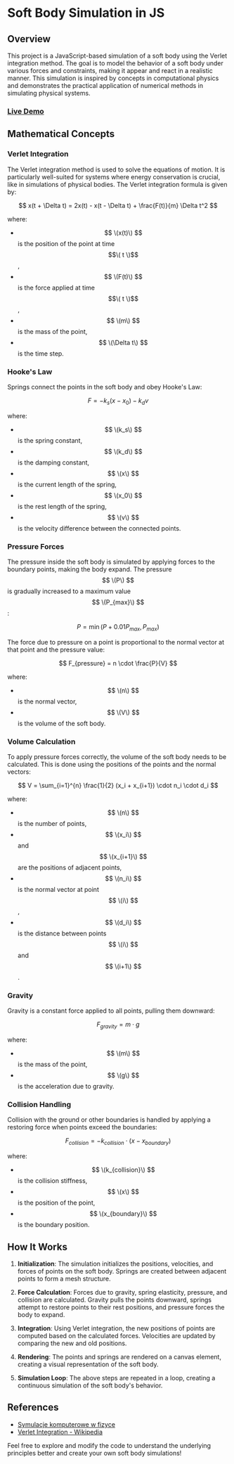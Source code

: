 # Soft Body Simulation in JS
## Overview

This project is a JavaScript-based simulation of a soft body using the Verlet integration method. The goal is to model the behavior of a soft body under various forces and constraints, making it appear and react in a realistic manner. This simulation is inspired by concepts in computational physics and demonstrates the practical application of numerical methods in simulating physical systems.

### [Live Demo](https://majster247.github.io/SoftSimulate/)

## Mathematical Concepts

### Verlet Integration

The Verlet integration method is used to solve the equations of motion. It is particularly well-suited for systems where energy conservation is crucial, like in simulations of physical bodies. The Verlet integration formula is given by:

$$ x(t + \Delta t) = 2x(t) - x(t - \Delta t) + \frac{F(t)}{m} \Delta t^2 $$

where:
- $$ \(x(t)\) $$ is the position of the point at time $$\( t \)$$,
- $$ \(F(t)\) $$ is the force applied at time $$\( t \)$$,
- $$ \(m\) $$ is the mass of the point,
- $$ \(\Delta t\) $$ is the time step.

### Hooke's Law

Springs connect the points in the soft body and obey Hooke's Law:

$$ F = -k_s (x - x_0) - k_d v $$

where:
- $$ \(k_s\) $$ is the spring constant,
- $$ \(k_d\) $$ is the damping constant,
- $$ \(x\) $$ is the current length of the spring,
- $$ \(x_0\) $$ is the rest length of the spring,
- $$ \(v\) $$ is the velocity difference between the connected points.

### Pressure Forces

The pressure inside the soft body is simulated by applying forces to the boundary points, making the body expand. The pressure $$ \(P\) $$ is gradually increased to a maximum value $$ \(P_{max}\) $$:

$$ P = \min(P + 0.01 P_{max}, P_{max}) $$

The force due to pressure on a point is proportional to the normal vector at that point and the pressure value:

$$ F_{pressure} = n \cdot \frac{P}{V} $$

where:
- $$ \(n\) $$ is the normal vector,
- $$ \(V\) $$ is the volume of the soft body.

### Volume Calculation

To apply pressure forces correctly, the volume of the soft body needs to be calculated. This is done using the positions of the points and the normal vectors:

$$ V = \sum_{i=1}^{n} \frac{1}{2} (x_i + x_{i+1}) \cdot n_i \cdot d_i $$

where:
- $$ \(n\) $$ is the number of points,
- $$ \(x_i\) $$ and $$ \(x_{i+1}\) $$ are the positions of adjacent points,
- $$ \(n_i\) $$ is the normal vector at point $$ \(i\) $$,
- $$ \(d_i\) $$ is the distance between points $$ \(i\) $$ and $$ \(i+1\) $$.

### Gravity

Gravity is a constant force applied to all points, pulling them downward:

$$ F_{gravity} = m \cdot g $$

where:
- $$ \(m\) $$ is the mass of the point,
- $$ \(g\) $$ is the acceleration due to gravity.

### Collision Handling

Collision with the ground or other boundaries is handled by applying a restoring force when points exceed the boundaries:

$$ F_{collision} = -k_{collision} \cdot (x - x_{boundary}) $$

where:
- $$ \(k_{collision}\) $$ is the collision stiffness,
- $$ \(x\) $$ is the position of the point,
- $$ \(x_{boundary}\) $$ is the boundary position.

## How It Works

1. **Initialization**: The simulation initializes the positions, velocities, and forces of points on the soft body. Springs are created between adjacent points to form a mesh structure.

2. **Force Calculation**: Forces due to gravity, spring elasticity, pressure, and collision are calculated. Gravity pulls the points downward, springs attempt to restore points to their rest positions, and pressure forces the body to expand.

3. **Integration**: Using Verlet integration, the new positions of points are computed based on the calculated forces. Velocities are updated by comparing the new and old positions.

4. **Rendering**: The points and springs are rendered on a canvas element, creating a visual representation of the soft body.

5. **Simulation Loop**: The above steps are repeated in a loop, creating a continuous simulation of the soft body's behavior.

## References

- [Symulacje komputerowe w fizyce](https://g.co/kgs/hFc17Nu)
- [Verlet Integration - Wikipedia](https://en.wikipedia.org/wiki/Verlet_integration)

Feel free to explore and modify the code to understand the underlying principles better and create your own soft body simulations!
